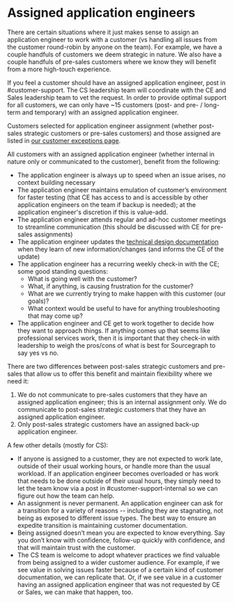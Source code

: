 # Assigned application engineers

There are certain situations where it just makes sense to assign an application engineer to work with a customer (vs handling all issues from the customer round-robin by anyone on the team). For example, we have a couple handfuls of customers we deem strategic in nature. We also have a couple handfuls of pre-sales customers where we know they will benefit from a more high-touch experience.

If you feel a customer should have an assigned application engineer, post in #customer-support. The CS leadership team will coordinate with the CE and Sales leadership team to vet the request. In order to provide optimal support for all customers, we can only have ~15 customers (post- and pre- / long-term and temporary) with an assigned application engineer.

Customers selected for application engineer assignment (whether post-sales strategic customers or pre-sales customers) and those assigned are listed in [our customer exceptions page](./customer-exceptions.md).

All customers with an assigned application engineer (whether internal in nature only or communicated to the customer), benefit from the following:

- The application engineer is always up to speed when an issue arises, no context building necessary
- The application engineer maintains emulation of customer’s environment for faster testing (that CE has access to and is accessible by other application engineers on the team if backup is needed); at the application engineer's discretion if this is value-add.
- The application engineer attends regular and ad-hoc customer meetings to streamline communication (this should be discussed with CE for pre-sales assignments)
- The application engineer updates the [technical design documentation](https://docs.google.com/document/d/19qcdFcFpqHNE6OTgO8SwdTF7FfB4AJH6Hlqeywgv6Yc/edit#) when they learn of new information/changes (and informs the CE of the update)
- The application engineer has a recurring weekly check-in with the CE; some good standing questions:
  - What is going well with the customer?
  - What, if anything, is causing frustration for the customer?
  - What are we currently trying to make happen with this customer (our goals)?
  - What context would be useful to have for anything troubleshooting that may come up?
- The application engineer and CE get to work together to decide how they want to approach things. If anything comes up that seems like professional services work, then it is important that they check-in with leadership to weigh the pros/cons of what is best for Sourcegraph to say yes vs no.

There are two differences between post-sales strategic customers and pre-sales that allow us to offer this benefit and maintain flexibility where we need it:

1. We do not communicate to pre-sales customers that they have an assigned application engineer; this is an internal assignment only. We do communicate to post-sales strategic customers that they have an assigned application engineer.
2. Only post-sales strategic customers have an assigned back-up application engineer.

A few other details (mostly for CS):

- If anyone is assigned to a customer, they are not expected to work late, outside of their usual working hours, or handle more than the usual workload. If an application engineer becomes overloaded or has work that needs to be done outside of their usual hours, they simply need to let the team know via a post in #customer-support-internal so we can figure out how the team can help.
- An assignment is never permanent. An application engineer can ask for a transition for a variety of reasons -- including they are stagnating, not being as exposed to different issue types. The best way to ensure an expedite transition is maintaining customer documentation.
- Being assigned doesn’t mean you are expected to know everything. Say you don’t know with confidence, follow-up quickly with confidence, and that will maintain trust with the customer.
- The CS team is welcome to adopt whatever practices we find valuable from being assigned to a wider customer audience. For example, if we see value in solving issues faster because of a certain kind of customer documentation, we can replicate that. Or, if we see value in a customer having an assigned application engineer that was not requested by CE or Sales, we can make that happen, too.

